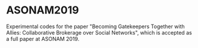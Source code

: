 # ASONAM2019
Experimental codes for the paper "Becoming Gatekeepers Together with Allies: Collaborative Brokerage over Social Networks", which is accepted as a full paper at ASONAM 2019.

